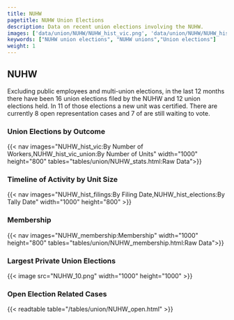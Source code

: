 ```yaml
---
title: NUHW
pagetitle: NUHW Union Elections
description: Data on recent union elections involving the NUHW.
images: ['data/union/NUHW/NUHW_hist_vic.png', 'data/union/NUHW/NUHW_hist_size.png', 'data/union/NUHW/NUHW_10.png']
keywords: ["NUHW union elections", "NUHW unions","Union elections"]
weight: 1
---
```

##  NUHW

Excluding public employees and multi-union elections, in the last 12 months there have been 16 union elections filed by the NUHW and 12 union elections held. In 11 of those elections a new unit was certified. There are currently 8 open representation cases and 7 of are still waiting to vote.

### Union Elections by Outcome
{{< nav images="NUHW_hist_vic:By Number of Workers,NUHW_hist_vic_union:By Number of Units" width="1000" height="800" tables="tables/union/NUHW_stats.html:Raw Data">}}

### Timeline of Activity by Unit Size
{{< nav images="NUHW_hist_filings:By Filing Date,NUHW_hist_elections:By Tally Date" width="1000" height="800" >}}

### Membership
{{< nav images="NUHW_membership:Membership" width="1000" height="800" tables="tables/union/NUHW_membership.html:Raw Data">}}

### Largest Private Union Elections
{{< image src="NUHW_10.png" width="1000" height="1000"  >}}

### Open Election Related Cases
{{< readtable table="/tables/union/NUHW_open.html" >}}

